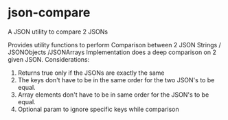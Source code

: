 # json-compare
A JSON utility to compare 2 JSONs

Provides utility functions to perform Comparison between 2 JSON Strings / JSONObjects /JSONArrays
Implementation does a deep comparison on 2 given JSON.
Considerations:
1. Returns true only if the JSONs are exactly the same
2. The keys don't have to be in the same order for the two JSON's to be equal.
3. Array elements don't have to be in same order for the JSON's to be equal.
4. Optional param to ignore specific keys while comparison
